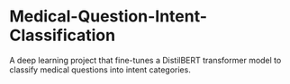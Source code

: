 # Medical-Question-Intent-Classification
A deep learning project that fine-tunes a DistilBERT transformer model to classify medical questions into intent categories. 
